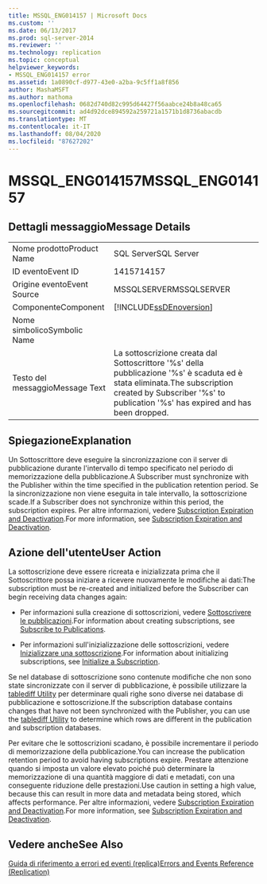 ```yaml
---
title: MSSQL_ENG014157 | Microsoft Docs
ms.custom: ''
ms.date: 06/13/2017
ms.prod: sql-server-2014
ms.reviewer: ''
ms.technology: replication
ms.topic: conceptual
helpviewer_keywords:
- MSSQL_ENG014157 error
ms.assetid: 1a0890cf-d977-43e0-a2ba-9c5ff1a8f856
author: MashaMSFT
ms.author: mathoma
ms.openlocfilehash: 0682d740d82c995d64427f56aabce24b8a48ca65
ms.sourcegitcommit: ad4d92dce894592a259721a1571b1d8736abacdb
ms.translationtype: MT
ms.contentlocale: it-IT
ms.lasthandoff: 08/04/2020
ms.locfileid: "87627202"
---
```

# <a name="mssql_eng014157"></a><span data-ttu-id="bfe54-102">MSSQL_ENG014157</span><span class="sxs-lookup"><span data-stu-id="bfe54-102">MSSQL_ENG014157</span></span>
    
## <a name="message-details"></a><span data-ttu-id="bfe54-103">Dettagli messaggio</span><span class="sxs-lookup"><span data-stu-id="bfe54-103">Message Details</span></span>  
  
|||  
|-|-|  
|<span data-ttu-id="bfe54-104">Nome prodotto</span><span class="sxs-lookup"><span data-stu-id="bfe54-104">Product Name</span></span>|<span data-ttu-id="bfe54-105">SQL Server</span><span class="sxs-lookup"><span data-stu-id="bfe54-105">SQL Server</span></span>|  
|<span data-ttu-id="bfe54-106">ID evento</span><span class="sxs-lookup"><span data-stu-id="bfe54-106">Event ID</span></span>|<span data-ttu-id="bfe54-107">14157</span><span class="sxs-lookup"><span data-stu-id="bfe54-107">14157</span></span>|  
|<span data-ttu-id="bfe54-108">Origine evento</span><span class="sxs-lookup"><span data-stu-id="bfe54-108">Event Source</span></span>|<span data-ttu-id="bfe54-109">MSSQLSERVER</span><span class="sxs-lookup"><span data-stu-id="bfe54-109">MSSQLSERVER</span></span>|  
|<span data-ttu-id="bfe54-110">Componente</span><span class="sxs-lookup"><span data-stu-id="bfe54-110">Component</span></span>|[!INCLUDE[ssDEnoversion](../../includes/ssdenoversion-md.md)]|  
|<span data-ttu-id="bfe54-111">Nome simbolico</span><span class="sxs-lookup"><span data-stu-id="bfe54-111">Symbolic Name</span></span>||  
|<span data-ttu-id="bfe54-112">Testo del messaggio</span><span class="sxs-lookup"><span data-stu-id="bfe54-112">Message Text</span></span>|<span data-ttu-id="bfe54-113">La sottoscrizione creata dal Sottoscrittore '%s' della pubblicazione '%s' è scaduta ed è stata eliminata.</span><span class="sxs-lookup"><span data-stu-id="bfe54-113">The subscription created by Subscriber '%s' to publication '%s' has expired and has been dropped.</span></span>|  
  
## <a name="explanation"></a><span data-ttu-id="bfe54-114">Spiegazione</span><span class="sxs-lookup"><span data-stu-id="bfe54-114">Explanation</span></span>  
 <span data-ttu-id="bfe54-115">Un Sottoscrittore deve eseguire la sincronizzazione con il server di pubblicazione durante l'intervallo di tempo specificato nel periodo di memorizzazione della pubblicazione.</span><span class="sxs-lookup"><span data-stu-id="bfe54-115">A Subscriber must synchronize with the Publisher within the time specified in the publication retention period.</span></span> <span data-ttu-id="bfe54-116">Se la sincronizzazione non viene eseguita in tale intervallo, la sottoscrizione scade.</span><span class="sxs-lookup"><span data-stu-id="bfe54-116">If a Subscriber does not synchronize within this period, the subscription expires.</span></span> <span data-ttu-id="bfe54-117">Per altre informazioni, vedere [Subscription Expiration and Deactivation](subscription-expiration-and-deactivation.md).</span><span class="sxs-lookup"><span data-stu-id="bfe54-117">For more information, see [Subscription Expiration and Deactivation](subscription-expiration-and-deactivation.md).</span></span>  
  
## <a name="user-action"></a><span data-ttu-id="bfe54-118">Azione dell'utente</span><span class="sxs-lookup"><span data-stu-id="bfe54-118">User Action</span></span>  
 <span data-ttu-id="bfe54-119">La sottoscrizione deve essere ricreata e inizializzata prima che il Sottoscrittore possa iniziare a ricevere nuovamente le modifiche ai dati:</span><span class="sxs-lookup"><span data-stu-id="bfe54-119">The subscription must be re-created and initialized before the Subscriber can begin receiving data changes again:</span></span>  
  
-   <span data-ttu-id="bfe54-120">Per informazioni sulla creazione di sottoscrizioni, vedere [Sottoscrivere le pubblicazioni](subscribe-to-publications.md).</span><span class="sxs-lookup"><span data-stu-id="bfe54-120">For information about creating subscriptions, see [Subscribe to Publications](subscribe-to-publications.md).</span></span>  
  
-   <span data-ttu-id="bfe54-121">Per informazioni sull'inizializzazione delle sottoscrizioni, vedere [Inizializzare una sottoscrizione](initialize-a-subscription.md).</span><span class="sxs-lookup"><span data-stu-id="bfe54-121">For information about initializing subscriptions, see [Initialize a Subscription](initialize-a-subscription.md).</span></span>  
  
 <span data-ttu-id="bfe54-122">Se nel database di sottoscrizione sono contenute modifiche che non sono state sincronizzate con il server di pubblicazione, è possibile utilizzare la [tablediff Utility](../../tools/tablediff-utility.md) per determinare quali righe sono diverse nei database di pubblicazione e sottoscrizione.</span><span class="sxs-lookup"><span data-stu-id="bfe54-122">If the subscription database contains changes that have not been synchronized with the Publisher, you can use the [tablediff Utility](../../tools/tablediff-utility.md) to determine which rows are different in the publication and subscription databases.</span></span>  
  
 <span data-ttu-id="bfe54-123">Per evitare che le sottoscrizioni scadano, è possibile incrementare il periodo di memorizzazione della pubblicazione.</span><span class="sxs-lookup"><span data-stu-id="bfe54-123">You can increase the publication retention period to avoid having subscriptions expire.</span></span> <span data-ttu-id="bfe54-124">Prestare attenzione quando si imposta un valore elevato poiché può determinare la memorizzazione di una quantità maggiore di dati e metadati, con una conseguente riduzione delle prestazioni.</span><span class="sxs-lookup"><span data-stu-id="bfe54-124">Use caution in setting a high value, because this can result in more data and metadata being stored, which affects performance.</span></span> <span data-ttu-id="bfe54-125">Per altre informazioni, vedere [Subscription Expiration and Deactivation](subscription-expiration-and-deactivation.md).</span><span class="sxs-lookup"><span data-stu-id="bfe54-125">For more information, see [Subscription Expiration and Deactivation](subscription-expiration-and-deactivation.md).</span></span>  
  
## <a name="see-also"></a><span data-ttu-id="bfe54-126">Vedere anche</span><span class="sxs-lookup"><span data-stu-id="bfe54-126">See Also</span></span>  
 [<span data-ttu-id="bfe54-127">Guida di riferimento a errori ed eventi &#40;replica&#41;</span><span class="sxs-lookup"><span data-stu-id="bfe54-127">Errors and Events Reference &#40;Replication&#41;</span></span>](errors-and-events-reference-replication.md)  
  
  
